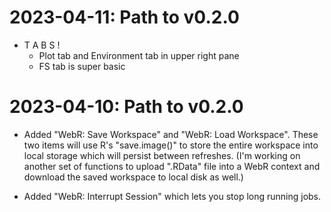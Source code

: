 # 2023-04-11: Path to v0.2.0
 
- T A B S !
    - Plot tab and Environment tab in upper right pane
    - FS tab is super basic

# 2023-04-10: Path to v0.2.0
 
- Added "WebR: Save Workspace" and "WebR: Load Workspace". These two items will use R's "save.image()" to store the entire workspace into local storage which will persist between refreshes. (I'm working on another set of functions to upload ".RData" file into a WebR context and download the saved workspace to local disk as well.)

- Added "WebR: Interrupt Session" which lets you stop long running jobs.

